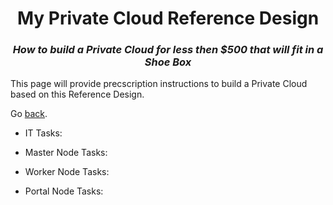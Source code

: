 <h1 align="center">My Private Cloud Reference Design</h1>
<h3 align="center"><i> How to build a Private Cloud for less then $500 that will fit in a Shoe Box</i></h3>

This page will provide precscription instructions to build a Private Cloud based on this Reference Design.

Go [back](https://github.com/markreha/myprivatecloud).

- IT Tasks:

- Master Node Tasks:

- Worker Node Tasks:

- Portal Node Tasks:


